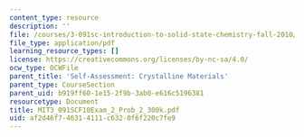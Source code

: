```yaml
---
content_type: resource
description: ''
file: /courses/3-091sc-introduction-to-solid-state-chemistry-fall-2010/af2d46f746314111c6320f6f220c7fe9_MIT3_091SCF10Exam_2_Prob_2_300k.pdf
file_type: application/pdf
learning_resource_types: []
license: https://creativecommons.org/licenses/by-nc-sa/4.0/
ocw_type: OCWFile
parent_title: 'Self-Assessment: Crystalline Materials'
parent_type: CourseSection
parent_uid: b919ff60-1e15-2f9b-3ab0-e616c5196381
resourcetype: Document
title: MIT3_091SCF10Exam_2_Prob_2_300k.pdf
uid: af2d46f7-4631-4111-c632-0f6f220c7fe9
---
```

